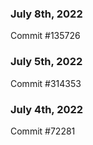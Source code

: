 ### July 8th, 2022

Commit #135726

### July 5th, 2022

Commit #314353


### July 4th, 2022

Commit #72281
